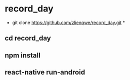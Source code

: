 # record_day
* git clone https://github.com/zlienqwe/record_day.git *
## cd record_day
## npm install
## react-native run-android
